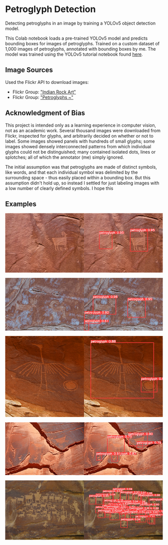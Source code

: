 # Petroglyph Detection
Detecting petroglyphs in an image by training a YOLOv5 object detection model.  

This Colab notebook loads a pre-trained YOLOv5 model and predicts bounding boxes for images of petroglyphs. Trained on a custom dataset of 1,000 images of petroglyphs, annotated with bounding boxes by me. The model was trained using the YOLOv5 tutorial notebook found [here](https://colab.research.google.com/github/ultralytics/yolov5/blob/master/tutorial.ipynb).  

## Image Sources
Used the Flickr API to download images:
- Flickr Group: ["Indian Rock Art"](https://www.flickr.com/groups/700739@N20/pool/)
- Flickr Group: ["Petroglyphs ~"](https://www.flickr.com/groups/43719540@N00/)

## Acknowledgment of Bias
This project is intended only as a learning experience in computer vision, not as an academic work. Several thousand images were downloaded from Flickr, inspected for glyphs, and arbitrarily decided on whether or not to label. Some images showed panels with hundreds of small glyphs; some images showed densely interconnected patterns from which individual glyphs could not be distinguished; many contained isolated dots, lines or splotches; all of which the annotator (me) simply ignored.  

The initial assumption was that petroglyphs are made of distinct symbols, like words, and that each individual symbol was delimited by the surrounding space - thus easily placed within a bounding box. But this assumption didn't hold up, so instead I settled for just labeling images with a low number of clearly defined symbols. I hope this

## Examples

<img src="./github_preview_images/example_images/27915781308.jpg" style="width: 50%;"><img src="./github_preview_images/example_predictions/27915781308.jpg" style="width: 50%;">

<img src="./github_preview_images/example_images/28760741518.jpg" style="width: 50%;"><img src="./github_preview_images/example_predictions/28760741518.jpg" style="width: 50%;">

<img src="./github_preview_images/example_images/30359780592.jpg" style="width: 50%;"><img src="./github_preview_images/example_predictions/30359780592.jpg" style="width: 50%;">

<img src="./github_preview_images/example_images/6183174382.jpg" style="width: 50%;"><img src="./github_preview_images/example_predictions/6183174382.jpg" style="width: 50%;">

<img src="./github_preview_images/example_images/panel.jpg" style="width: 50%;"><img src="./github_preview_images/example_predictions/panel.jpg" style="width: 50%;">

